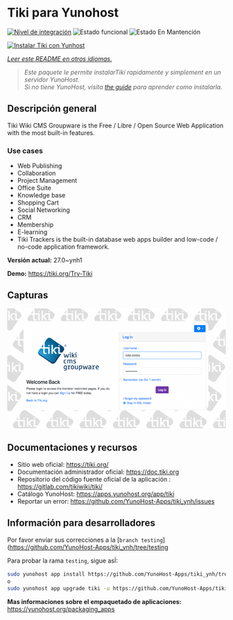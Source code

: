 <!--
Este archivo README esta generado automaticamente<https://github.com/YunoHost/apps/tree/master/tools/readme_generator>
No se debe editar a mano.
-->

# Tiki para Yunohost

[![Nivel de integración](https://dash.yunohost.org/integration/tiki.svg)](https://dash.yunohost.org/appci/app/tiki) ![Estado funcional](https://ci-apps.yunohost.org/ci/badges/tiki.status.svg) ![Estado En Mantención](https://ci-apps.yunohost.org/ci/badges/tiki.maintain.svg)

[![Instalar Tiki con Yunhost](https://install-app.yunohost.org/install-with-yunohost.svg)](https://install-app.yunohost.org/?app=tiki)

*[Leer este README en otros idiomas.](./ALL_README.md)*

> *Este paquete le permite instalarTiki rapidamente y simplement en un servidor YunoHost.*  
> *Si no tiene YunoHost, visita [the guide](https://yunohost.org/install) para aprender como instalarla.*

## Descripción general

Tiki Wiki CMS Groupware is the Free / Libre / Open Source Web Application with the most built-in features.

### Use cases
- Web Publishing
- Collaboration
- Project Management
- Office Suite
- Knowledge base
- Shopping Cart
- Social Networking
- CRM
- Membership
- E-learning
- Tiki Trackers is the built-in database web apps builder and low-code / no-code application framework.


**Versión actual:** 27.0~ynh1

**Demo:** <https://tiki.org/Try-Tiki>

## Capturas

![Captura de Tiki](./doc/screenshots/Screenshot.png)

## Documentaciones y recursos

- Sitio web oficial: <https://tiki.org/>
- Documentación administrador oficial: <https://doc.tiki.org>
- Repositorio del código fuente oficial de la aplicación : <https://gitlab.com/tikiwiki/tiki/>
- Catálogo YunoHost: <https://apps.yunohost.org/app/tiki>
- Reportar un error: <https://github.com/YunoHost-Apps/tiki_ynh/issues>

## Información para desarrolladores

Por favor enviar sus correcciones a la [`branch testing`](https://github.com/YunoHost-Apps/tiki_ynh/tree/testing

Para probar la rama `testing`, sigue asÍ:

```bash
sudo yunohost app install https://github.com/YunoHost-Apps/tiki_ynh/tree/testing --debug
o
sudo yunohost app upgrade tiki -u https://github.com/YunoHost-Apps/tiki_ynh/tree/testing --debug
```

**Mas informaciones sobre el empaquetado de aplicaciones:** <https://yunohost.org/packaging_apps>
